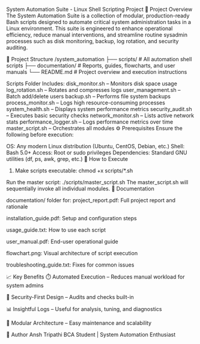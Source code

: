System Automation Suite - Linux Shell Scripting Project
📌 Project Overview
The System Automation Suite is a collection of modular, production-ready Bash scripts designed to automate critical system administration tasks in a Linux environment. This suite is engineered to enhance operational efficiency, reduce manual interventions, and streamline routine sysadmin processes such as disk monitoring, backup, log rotation, and security auditing.

📂 Project Structure
/system_automation ├── scripts/ # All automation shell scripts ├── documentation/ # Reports, guides, flowcharts, and user manuals └── README.md # Project overview and execution instructions

Scripts Folder Includes:
disk_monitor.sh – Monitors disk space usage
log_rotation.sh – Rotates and compresses logs
user_management.sh – Batch add/delete users
backup.sh – Performs file system backups
process_monitor.sh – Logs high resource-consuming processes
system_health.sh – Displays system performance metrics
security_audit.sh – Executes basic security checks
network_monitor.sh – Lists active network stats
performance_logger.sh – Logs performance metrics over time
master_script.sh – Orchestrates all modules
⚙️ Prerequisites
Ensure the following before execution:

OS: Any modern Linux distribution (Ubuntu, CentOS, Debian, etc.)
Shell: Bash 5.0+
Access: Root or sudo privileges
Dependencies: Standard GNU utilities (df, ps, awk, grep, etc.)
🚀 How to Execute
1. Make scripts executable:
chmod +x scripts/*.sh

Run the master script: ./scripts/master_script.sh The master_script.sh will sequentially invoke all individual modules.
📄 Documentation

documentation/ folder for: project_report.pdf: Full project report and rationale

installation_guide.pdf: Setup and configuration steps

usage_guide.txt: How to use each script

user_manual.pdf: End-user operational guide

flowchart.png: Visual architecture of script execution

troubleshooting_guide.txt: Fixes for common issues

📈 Key Benefits ⏱️ Automated Execution – Reduces manual workload for system admins

🔐 Security-First Design – Audits and checks built-in

📊 Insightful Logs – Useful for analysis, tuning, and diagnostics

📁 Modular Architecture – Easy maintenance and scalability

👤 Author Ansh Tripathi BCA Student | System Automation Enthusiast
